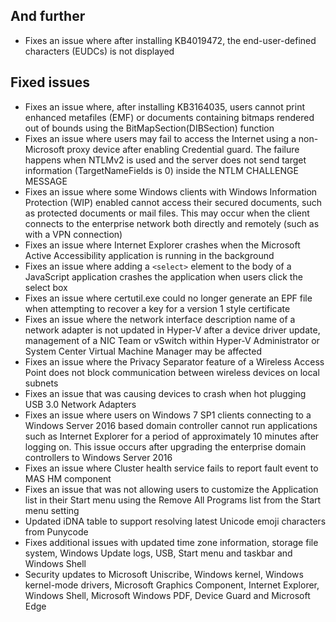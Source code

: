 ## And further
- Fixes an issue where after installing KB4019472, the end-user-defined characters (EUDCs) is not displayed

## Fixed issues
- Fixes an issue where, after installing KB3164035, users cannot print enhanced metafiles (EMF) or documents containing bitmaps rendered out of bounds using the BitMapSection(DIBSection) function
- Fixes an issue where users may fail to access the Internet using a non-Microsoft proxy device after enabling Credential guard. The failure happens when NTLMv2 is used and the server does not send target information (TargetNameFields is 0) inside the NTLM CHALLENGE MESSAGE
- Fixes an issue where some Windows clients with Windows Information Protection (WIP) enabled cannot access their secured documents, such as protected documents or mail files. This may occur when the client connects to the enterprise network both directly and remotely (such as with a VPN connection)
- Fixes an issue where Internet Explorer crashes when the Microsoft Active Accessibility application is running in the background
- Fixes an issue where adding a ``<select>`` element to the body of a JavaScript application crashes the application when users click the select box
- Fixes an issue where certutil.exe could no longer generate an EPF file when attempting to recover a key for a version 1 style certificate
- Fixes an issue where the network interface description name of a network adapter is not updated in Hyper-V after a device driver update, management of a NIC Team or vSwitch within Hyper-V Administrator or System Center Virtual Machine Manager may be affected
- Fixes an issue where the Privacy Separator feature of a Wireless Access Point does not block communication between wireless devices on local subnets
- Fixes an issue that was causing devices to crash when hot plugging USB 3.0 Network Adapters
- Fixes an issue where users on Windows 7 SP1 clients connecting to a Windows Server 2016 based domain controller cannot run applications such as Internet Explorer for a period of approximately 10 minutes after logging on. This issue occurs after upgrading the enterprise domain controllers to Windows Server 2016
- Fixes an issue where Cluster health service fails to report fault event to MAS HM component
- Fixes an issue that was not allowing users to customize the Application list in their Start menu using the Remove All Programs list from the Start menu setting
- Updated iDNA table to support resolving latest Unicode emoji characters from Punycode
- Fixes additional issues with updated time zone information, storage file system, Windows Update logs, USB, Start menu and taskbar and Windows Shell
- Security updates to Microsoft Uniscribe, Windows kernel, Windows kernel-mode drivers, Microsoft Graphics Component, Internet Explorer, Windows Shell, Microsoft Windows PDF, Device Guard and Microsoft Edge